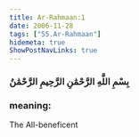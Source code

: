 ```yaml
---
title: Ar-Rahmaan:1
date: 2006-11-28
tags: ["55.Ar-Rahmaan"]
hidemeta: true 
ShowPostNavLinks: true 
---
```

### بِسْمِ اللَّهِ الرَّحْمَٰنِ الرَّحِيمِ الرَّحْمَٰنُ
### meaning: 
The All-beneficent
